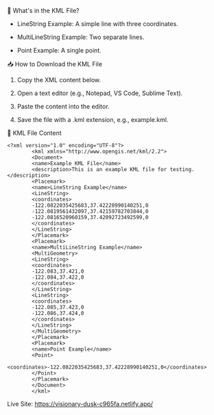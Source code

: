 📌 What's in the KML File?

- LineString Example: A simple line with three coordinates.
- MultiLineString Example: Two separate lines.

- Point Example: A single point.


📥 How to Download the KML File

1. Copy the XML content below.

2. Open a text editor (e.g., Notepad, VS Code, Sublime Text).

3. Paste the content into the editor.

4. Save the file with a .kml extension, e.g., example.kml.

📝 KML File Content

```
<?xml version="1.0" encoding="UTF-8"?>
        <kml xmlns="http://www.opengis.net/kml/2.2">
        <Document>
        <name>Example KML File</name>
        <description>This is an example KML file for testing.</description>
        <Placemark>
        <name>LineString Example</name>
        <LineString>
        <coordinates>
        -122.0822035425683,37.42228990140251,0
        -122.0819561432097,37.42159782703844,0
        -122.0816520960159,37.42092723492599,0
        </coordinates>
        </LineString>
        </Placemark>
        <Placemark>
        <name>MultiLineString Example</name>
        <MultiGeometry>
        <LineString>
        <coordinates>
        -122.083,37.421,0
        -122.084,37.422,0
        </coordinates>
        </LineString>
        <LineString>
        <coordinates>
        -122.085,37.423,0
        -122.086,37.424,0
        </coordinates>
        </LineString>
        </MultiGeometry>
        </Placemark>
        <Placemark>
        <name>Point Example</name>
        <Point>
        <coordinates>-122.0822035425683,37.42228990140251,0</coordinates>
        </Point>
        </Placemark>
        </Document>
        </kml>
```


Live Site: https://visionary-dusk-c965fa.netlify.app/